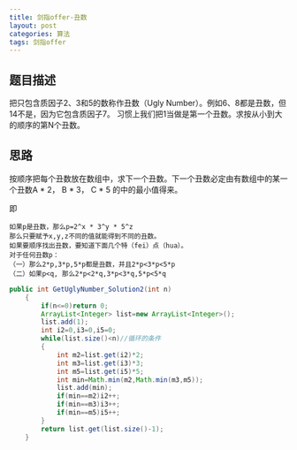 ```yaml
---
title: 剑指offer-丑数
layout: post
categories: 算法
tags: 剑指offer
---
```

## 题目描述

把只包含质因子2、3和5的数称作丑数（Ugly Number）。例如6、8都是丑数，但14不是，因为它包含质因子7。 习惯上我们把1当做是第一个丑数。求按从小到大的顺序的第N个丑数。

## 思路

按顺序把每个丑数放在数组中，求下一个丑数。下一个丑数必定由有数组中的某一个丑数A * 2， B * 3， C * 5 的中的最小值得来。

即

```
如果p是丑数，那么p=2^x * 3^y * 5^z
那么只要赋予x,y,z不同的值就能得到不同的丑数。
如果要顺序找出丑数，要知道下面几个特（fei）点（hua）。
对于任何丑数p：
（一）那么2*p,3*p,5*p都是丑数，并且2*p<3*p<5*p
（二）如果p<q, 那么2*p<2*q,3*p<3*q,5*p<5*q
```



```java
public int GetUglyNumber_Solution2(int n)
    {
        if(n<=0)return 0;
        ArrayList<Integer> list=new ArrayList<Integer>();
        list.add(1);
        int i2=0,i3=0,i5=0;
        while(list.size()<n)//循环的条件
        {
            int m2=list.get(i2)*2;
            int m3=list.get(i3)*3;
            int m5=list.get(i5)*5;
            int min=Math.min(m2,Math.min(m3,m5));
            list.add(min);
            if(min==m2)i2++;
            if(min==m3)i3++;
            if(min==m5)i5++;
        }
        return list.get(list.size()-1);
    }
```